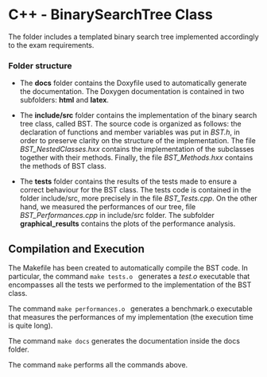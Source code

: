 # C++ - BinarySearchTree Class

The folder includes a templated binary search tree implemented accordingly to the exam requirements.

### Folder structure

- The **docs** folder contains the Doxyfile used to automatically generate the documentation. 
The Doxygen documentation is contained in two subfolders: **html** and **latex**.

- The **include/src** folder contains the implementation of the binary search tree class, called BST. 
The source code is organized as follows: the declaration of functions and member variables was put in *BST.h*, in order to preserve
clarity on the structure of the implementation. 
The file *BST_NestedClasses.hxx* contains the implementation of the subclasses together with their methods. Finally, the file *BST_Methods.hxx*
contains the methods of BST class.

- The **tests** folder contains the results of the tests made to ensure a correct behaviour for the BST class. The tests code is contained in the folder include/src, more precisely in the 
file *BST_Tests.cpp*. On the other hand, we measured the performances of our tree, file *BST_Performances.cpp* in include/src folder.
The subfolder **graphical_results** contains the plots of the performance analysis.

## Compilation and Execution

The Makefile has been created to automatically compile the BST code. In particular, the command
`make tests.o `
generates a *test.o* executable that encompasses all the tests we performed to the implementation of the BST class.

The command 
`make performances.o `
generates a benchmark.o executable that measures the performances of my implementation (the execution time is quite long).

The command `make docs` generates the documentation inside the docs folder. 

The command `make` performs all the commands above. 
